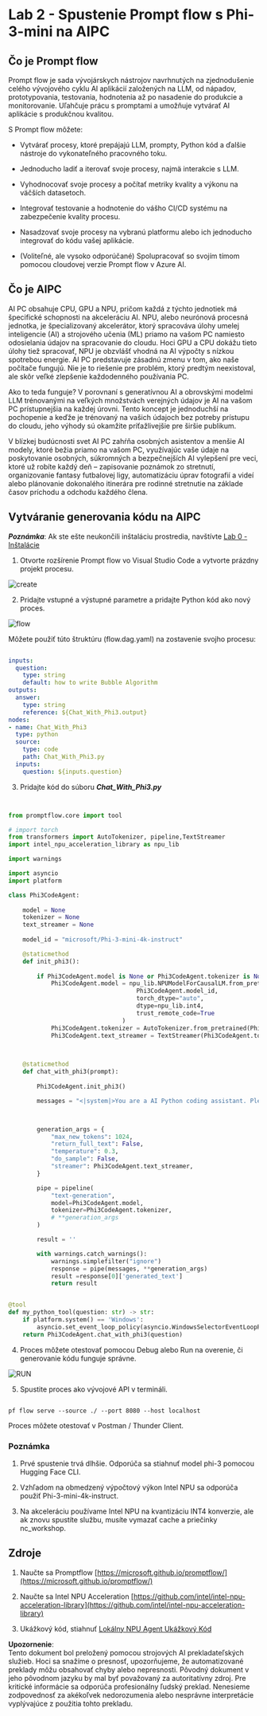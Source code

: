 # **Lab 2 - Spustenie Prompt flow s Phi-3-mini na AIPC**

## **Čo je Prompt flow**

Prompt flow je sada vývojárskych nástrojov navrhnutých na zjednodušenie celého vývojového cyklu AI aplikácií založených na LLM, od nápadov, prototypovania, testovania, hodnotenia až po nasadenie do produkcie a monitorovanie. Uľahčuje prácu s promptami a umožňuje vytvárať AI aplikácie s produkčnou kvalitou.

S Prompt flow môžete:

- Vytvárať procesy, ktoré prepájajú LLM, prompty, Python kód a ďalšie nástroje do vykonateľného pracovného toku.

- Jednoducho ladiť a iterovať svoje procesy, najmä interakcie s LLM.

- Vyhodnocovať svoje procesy a počítať metriky kvality a výkonu na väčších datasetoch.

- Integrovať testovanie a hodnotenie do vášho CI/CD systému na zabezpečenie kvality procesu.

- Nasadzovať svoje procesy na vybranú platformu alebo ich jednoducho integrovať do kódu vašej aplikácie.

- (Voliteľné, ale vysoko odporúčané) Spolupracovať so svojím tímom pomocou cloudovej verzie Prompt flow v Azure AI.

## **Čo je AIPC**

AI PC obsahuje CPU, GPU a NPU, pričom každá z týchto jednotiek má špecifické schopnosti na akceleráciu AI. NPU, alebo neurónová procesná jednotka, je špecializovaný akcelerátor, ktorý spracováva úlohy umelej inteligencie (AI) a strojového učenia (ML) priamo na vašom PC namiesto odosielania údajov na spracovanie do cloudu. Hoci GPU a CPU dokážu tieto úlohy tiež spracovať, NPU je obzvlášť vhodná na AI výpočty s nízkou spotrebou energie. AI PC predstavuje zásadnú zmenu v tom, ako naše počítače fungujú. Nie je to riešenie pre problém, ktorý predtým neexistoval, ale skôr veľké zlepšenie každodenného používania PC.

Ako to teda funguje? V porovnaní s generatívnou AI a obrovskými modelmi LLM trénovanými na veľkých množstvách verejných údajov je AI na vašom PC prístupnejšia na každej úrovni. Tento koncept je jednoduchší na pochopenie a keďže je trénovaný na vašich údajoch bez potreby prístupu do cloudu, jeho výhody sú okamžite príťažlivejšie pre širšie publikum.

V blízkej budúcnosti svet AI PC zahŕňa osobných asistentov a menšie AI modely, ktoré bežia priamo na vašom PC, využívajúc vaše údaje na poskytovanie osobných, súkromných a bezpečnejších AI vylepšení pre veci, ktoré už robíte každý deň – zapisovanie poznámok zo stretnutí, organizovanie fantasy futbalovej ligy, automatizáciu úprav fotografií a videí alebo plánovanie dokonalého itinerára pre rodinné stretnutie na základe časov príchodu a odchodu každého člena.

## **Vytváranie generovania kódu na AIPC**

***Poznámka***: Ak ste ešte neukončili inštaláciu prostredia, navštívte [Lab 0 - Inštalácie](./01.Installations.md)

1. Otvorte rozšírenie Prompt flow vo Visual Studio Code a vytvorte prázdny projekt procesu.

![create](../../../../../../../../../translated_images/pf_create.d6172d8277a78a7fa82cd6ff727ed44e037fa78b662f1f62d5963f36d712d229.sk.png)

2. Pridajte vstupné a výstupné parametre a pridajte Python kód ako nový proces.

![flow](../../../../../../../../../translated_images/pf_flow.d5646a323fb7f444c0b98b4521057a592325c583e7ba18bc31500bc0415e9ef3.sk.png)

Môžete použiť túto štruktúru (flow.dag.yaml) na zostavenie svojho procesu:

```yaml

inputs:
  question:
    type: string
    default: how to write Bubble Algorithm
outputs:
  answer:
    type: string
    reference: ${Chat_With_Phi3.output}
nodes:
- name: Chat_With_Phi3
  type: python
  source:
    type: code
    path: Chat_With_Phi3.py
  inputs:
    question: ${inputs.question}


```

3. Pridajte kód do súboru ***Chat_With_Phi3.py***

```python


from promptflow.core import tool

# import torch
from transformers import AutoTokenizer, pipeline,TextStreamer
import intel_npu_acceleration_library as npu_lib

import warnings

import asyncio
import platform

class Phi3CodeAgent:
    
    model = None
    tokenizer = None
    text_streamer = None
    
    model_id = "microsoft/Phi-3-mini-4k-instruct"

    @staticmethod
    def init_phi3():
        
        if Phi3CodeAgent.model is None or Phi3CodeAgent.tokenizer is None or Phi3CodeAgent.text_streamer is None:
            Phi3CodeAgent.model = npu_lib.NPUModelForCausalLM.from_pretrained(
                                    Phi3CodeAgent.model_id,
                                    torch_dtype="auto",
                                    dtype=npu_lib.int4,
                                    trust_remote_code=True
                                )
            Phi3CodeAgent.tokenizer = AutoTokenizer.from_pretrained(Phi3CodeAgent.model_id)
            Phi3CodeAgent.text_streamer = TextStreamer(Phi3CodeAgent.tokenizer, skip_prompt=True)

    

    @staticmethod
    def chat_with_phi3(prompt):
        
        Phi3CodeAgent.init_phi3()

        messages = "<|system|>You are a AI Python coding assistant. Please help me to generate code in Python.The answer only genertated Python code, but any comments and instructions do not need to be generated<|end|><|user|>" + prompt +"<|end|><|assistant|>"



        generation_args = {
            "max_new_tokens": 1024,
            "return_full_text": False,
            "temperature": 0.3,
            "do_sample": False,
            "streamer": Phi3CodeAgent.text_streamer,
        }

        pipe = pipeline(
            "text-generation",
            model=Phi3CodeAgent.model,
            tokenizer=Phi3CodeAgent.tokenizer,
            # **generation_args
        )

        result = ''

        with warnings.catch_warnings():
            warnings.simplefilter("ignore")
            response = pipe(messages, **generation_args)
            result =response[0]['generated_text']
            return result


@tool
def my_python_tool(question: str) -> str:
    if platform.system() == 'Windows':
        asyncio.set_event_loop_policy(asyncio.WindowsSelectorEventLoopPolicy())
    return Phi3CodeAgent.chat_with_phi3(question)


```

4. Proces môžete otestovať pomocou Debug alebo Run na overenie, či generovanie kódu funguje správne.

![RUN](../../../../../../../../../translated_images/pf_run.d918637dc00f61e9bdeec37d4cc9646f77d270ac9203bcce13569f3157202b6e.sk.png)

5. Spustite proces ako vývojové API v termináli.

```

pf flow serve --source ./ --port 8080 --host localhost   

```

Proces môžete otestovať v Postman / Thunder Client.

### **Poznámka**

1. Prvé spustenie trvá dlhšie. Odporúča sa stiahnuť model phi-3 pomocou Hugging Face CLI.

2. Vzhľadom na obmedzený výpočtový výkon Intel NPU sa odporúča použiť Phi-3-mini-4k-instruct.

3. Na akceleráciu používame Intel NPU na kvantizáciu INT4 konverzie, ale ak znovu spustíte službu, musíte vymazať cache a priečinky nc_workshop.

## **Zdroje**

1. Naučte sa Promptflow [https://microsoft.github.io/promptflow/](https://microsoft.github.io/promptflow/)

2. Naučte sa Intel NPU Acceleration [https://github.com/intel/intel-npu-acceleration-library](https://github.com/intel/intel-npu-acceleration-library)

3. Ukážkový kód, stiahnuť [Lokálny NPU Agent Ukážkový Kód](../../../../../../../../../code/07.Lab/01/AIPC)

**Upozornenie**:  
Tento dokument bol preložený pomocou strojových AI prekladateľských služieb. Hoci sa snažíme o presnosť, upozorňujeme, že automatizované preklady môžu obsahovať chyby alebo nepresnosti. Pôvodný dokument v jeho pôvodnom jazyku by mal byť považovaný za autoritatívny zdroj. Pre kritické informácie sa odporúča profesionálny ľudský preklad. Nenesieme zodpovednosť za akékoľvek nedorozumenia alebo nesprávne interpretácie vyplývajúce z použitia tohto prekladu.